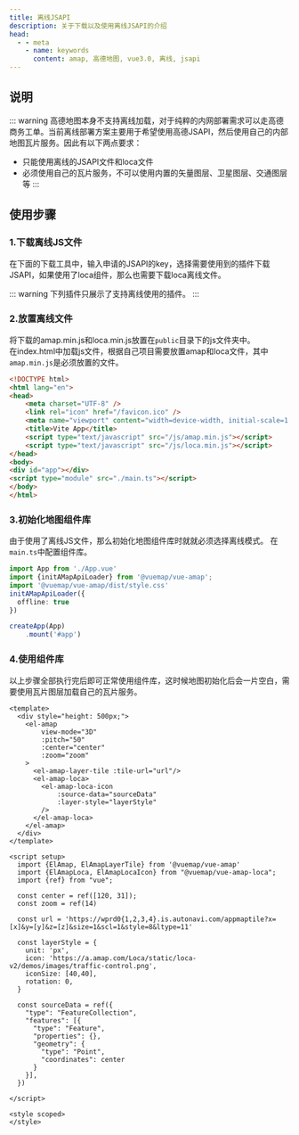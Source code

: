 ```yaml
---
title: 离线JSAPI
description: 关于下载以及使用离线JSAPI的介绍
head:
  - - meta
    - name: keywords
      content: amap, 高德地图, vue3.0, 离线, jsapi
---
```


## 说明

::: warning
高德地图本身不支持离线加载，对于纯粹的内网部署需求可以走高德商务工单。当前离线部署方案主要用于希望使用高德JSAPI，然后使用自己的内部地图瓦片服务。因此有以下两点要求：
* 只能使用离线的JSAPI文件和loca文件
* 必须使用自己的瓦片服务，不可以使用内置的矢量图层、卫星图层、交通图层等
:::

## 使用步骤

### 1.下载离线JS文件

在下面的下载工具中，输入申请的JSAPI的key，选择需要使用到的插件下载JSAPI，如果使用了loca组件，那么也需要下载loca离线文件。

::: warning
下列插件只展示了支持离线使用的插件。
:::
<ClientOnly>
<vp-offline-jsapi />
</ClientOnly>

### 2.放置离线文件
将下载的amap.min.js和loca.min.js放置在`public`目录下的js文件夹中。<br/>
在index.html中加载js文件，根据自己项目需要放置amap和loca文件，其中`amap.min.js`是必须放置的文件。
```html
<!DOCTYPE html>
<html lang="en">
<head>
    <meta charset="UTF-8" />
    <link rel="icon" href="/favicon.ico" />
    <meta name="viewport" content="width=device-width, initial-scale=1.0" />
    <title>Vite App</title>
    <script type="text/javascript" src="/js/amap.min.js"></script>
    <script type="text/javascript" src="/js/loca.min.js"></script>
</head>
<body>
<div id="app"></div>
<script type="module" src="./main.ts"></script>
</body>
</html>
```

### 3.初始化地图组件库
由于使用了离线JS文件，那么初始化地图组件库时就就必须选择离线模式。
在`main.ts`中配置组件库。
```ts
import App from './App.vue'
import {initAMapApiLoader} from '@vuemap/vue-amap';
import '@vuemap/vue-amap/dist/style.css'
initAMapApiLoader({
  offline: true
})

createApp(App)
    .mount('#app')
```

### 4.使用组件库
以上步骤全部执行完后即可正常使用组件库，这时候地图初始化后会一片空白，需要使用瓦片图层加载自己的瓦片服务。
```vue
<template>
  <div style="height: 500px;">
    <el-amap
        view-mode="3D"
        :pitch="50"
        :center="center"
        :zoom="zoom"
    >
      <el-amap-layer-tile :tile-url="url"/>
      <el-amap-loca>
        <el-amap-loca-icon
            :source-data="sourceData"
            :layer-style="layerStyle"
        />
      </el-amap-loca>
    </el-amap>
  </div>
</template>

<script setup>
  import {ElAmap, ElAmapLayerTile} from '@vuemap/vue-amap'
  import {ElAmapLoca, ElAmapLocaIcon} from "@vuemap/vue-amap-loca";
  import {ref} from "vue";

  const center = ref([120, 31]);
  const zoom = ref(14)

  const url = 'https://wprd0{1,2,3,4}.is.autonavi.com/appmaptile?x=[x]&y=[y]&z=[z]&size=1&scl=1&style=8&ltype=11'

  const layerStyle = {
    unit: 'px',
    icon: 'https://a.amap.com/Loca/static/loca-v2/demos/images/traffic-control.png',
    iconSize: [40,40],
    rotation: 0,
  }

  const sourceData = ref({
    "type": "FeatureCollection",
    "features": [{
      "type": "Feature",
      "properties": {},
      "geometry": {
        "type": "Point",
        "coordinates": center
      }
    }],
  })

</script>

<style scoped>
</style>

```